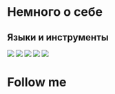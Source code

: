 # Немного о себе

## Языки и инструменты
![](https://img.shields.io/badge/-Python-FFFFFF?style=for-the-badge&logo=Python&labelColor=#3776AB)
![](https://img.shields.io/badge/-SQL-FFFFFF?style=for-the-badge&logo=MySQL&labelColor=#4479A1)
![](https://img.shields.io/badge/-GitHub-FFFFFF?style=for-the-badge&logo=git&labelColor=#181717)
![](https://img.shields.io/badge/-Pycharm-FFFFFF?style=for-the-badge&logo=Pycharm&labelColor=#000000)
![](https://img.shields.io/badge/-Jupyter-FFFFFF?style=for-the-badge&logo=Jupyter&labelColor=#F37626)
# Follow me